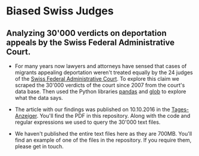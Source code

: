 # Biased Swiss Judges

## Analyzing 30'000 verdicts on deportation appeals by the Swiss Federal Administrative Court.

- For many years now lawyers and attorneys have sensed that cases of migrants appealing deportation weren't treated equally by the 24 judges of the [Swiss Federal Administrative Court](http://www.bvger.ch/index.html?lang=en). To explore this claim we scraped the 30'000 verdicts of the court since 2007 from the court's data base. Then used the Python libraries [pandas](http://pandas.pydata.org/) and [glob](https://docs.python.org/2/library/glob.html) to explore what the data says.

- The article with our findings was published on 10.10.2016 in the [Tages-Anzeiger](http://www.tagesanzeiger.ch). You'll find the PDF in this repository. Along with the code and regular expressions we used to query the 30'000 text files.

- We haven't published the entire text files here as they are 700MB. You'll find an example of one of the files in the repository. If you require them, please get in touch.
